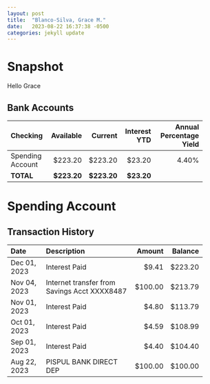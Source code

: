 ```yaml
---
layout: post
title:  "Blanco-Silva, Grace M."
date:   2023-08-22 16:37:38 -0500
categories: jekyll update
---
```



<style type="text/css" media="screen">
  table {
    width: 90%;
  }
</style>


# Snapshot

Hello Grace

## Bank Accounts

| Checking         | Available    | Current     | Interest YTD | Annual Percentage Yield |
| :-------         | --------:    | ------:     | -----------: | ----------------------: |
| Spending Account |      $223.20 |     $223.20 |       $23.20 |                   4.40% |
| **TOTAL**        |  **$223.20** | **$223.20** |   **$23.20** |                         |

# Spending Account

## Transaction History

| Date         | Description                                  | Amount  | Balance |
| :---         | :--------------------                        | ------: | ------: |
| Dec 01, 2023 |                                Interest Paid |   $9.41 | $223.20 |
| Nov 04, 2023 | Internet transfer from Savings Acct XXXX8487 | $100.00 | $213.79 |
| Nov 01, 2023 |                                Interest Paid |   $4.80 | $113.79 |
| Oct 01, 2023 |                                Interest Paid |   $4.59 | $108.99 |
| Sep 01, 2023 |                                Interest Paid |   $4.40 | $104.40 |
| Aug 22, 2023 |                       PISPUL BANK DIRECT DEP | $100.00 | $100.00 |
